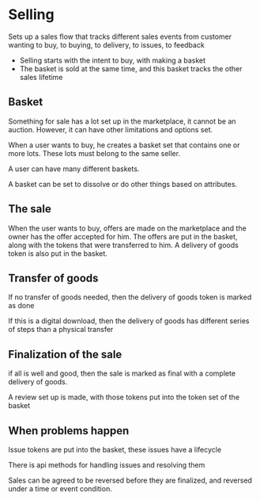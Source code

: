 # Selling

Sets up a sales flow that tracks different sales events from customer wanting to buy, to buying, to delivery, to issues, to feedback


* Selling starts with the intent to buy, with making a basket 
* The basket is sold at the same time, and this basket tracks the other sales lifetime 


## Basket 

Something for sale has a lot set up in the marketplace, it cannot be an auction. However, it can have other limitations and options set.

When a user wants to buy, he creates a basket set that contains one or more lots. These lots must belong to the same seller.

A user can have many different baskets. 

A basket can be set to dissolve or do other things based on attributes.

## The sale

When the user wants to buy, offers are made on the marketplace and the owner has the offer accepted for him.
The offers are put in the basket, along with the tokens that were transferred to him.
A delivery of goods token is also put in the basket.

## Transfer of goods

If no transfer of goods needed, then the delivery of goods token is marked as done

If this is a digital download, then the delivery of goods has different series of steps than a physical transfer

## Finalization of the sale

if all is well and good, then the sale is marked as final with a complete delivery of goods.

A review set up is made, with those tokens put into the token set of the basket

## When problems happen

Issue tokens are put into the basket, these issues have a lifecycle

There is api methods for handling issues and resolving them


Sales can be agreed to be reversed before they are finalized, and reversed under a time or event condition.







